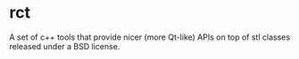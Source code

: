 rct
===

A set of c++ tools that provide nicer (more Qt-like) APIs on top of stl classes
released under a BSD license.
